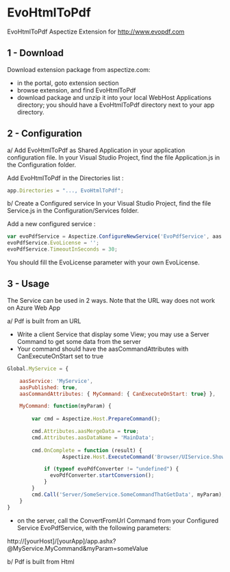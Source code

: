 # EvoHtmlToPdf
EvoHtmlToPdf Aspectize Extension for http://www.evopdf.com

## 1 - Download

Download extension package from aspectize.com:
- in the portal, goto extension section
- browse extension, and find EvoHtmlToPdf
- download package and unzip it into your local WebHost Applications directory; you should have a EvoHtmlToPdf directory next to your app directory.

## 2 - Configuration

a/ Add EvoHtmlToPdf as Shared Application in your application configuration file.
In your Visual Studio Project, find the file Application.js in the Configuration folder.

Add EvoHtmlToPdf in the Directories list :
```javascript
app.Directories = "..., EvoHtmlToPdf";
```

b/ Create a Configured service
In your Visual Studio Project, find the file Service.js in the Configuration/Services folder.

Add a new configured service :
```javascript
var evoPdfService = Aspectize.ConfigureNewService('EvoPdfService', aas.ConfigurableServices.EvoHtmlToPdfService);
evoPdfService.EvoLicense = '';
evoPdfService.TimeoutInSeconds = 30;
```

You should fill the EvoLicense parameter with your own EvoLicense.

## 3 - Usage

The Service can be used in 2 ways. Note that the URL way does not work on Azure Web App

a/ Pdf is built from an URL

- Write a client Service that display some View; you may use a Server Command to get some data from the server
- Your command should have the aasCommandAttributes with CanExecuteOnStart set to true
```javascript
Global.MyService = {

    aasService: 'MyService',
    aasPublished: true,
    aasCommandAttributes: { MyCommand: { CanExecuteOnStart: true} },

    MyCommand: function(myParam) {
        
		var cmd = Aspectize.Host.PrepareCommand();

        cmd.Attributes.aasMergeData = true;
        cmd.Attributes.aasDataName = 'MainData';
 
        cmd.OnComplete = function (result) {
			      Aspectize.Host.ExecuteCommand('Browser/UIService.ShowView', 'MyViewToConvertIntoPdf');

            if (typeof evoPdfConverter != "undefined") {
              evoPdfConverter.startConversion();
            }
        }
        cmd.Call('Server/SomeService.SomeCommandThatGetData', myParam);
    }
}

```
- on the server, call the ConvertFromUrl Command from your Configured Service EvoPdfService, with the following parameters:

http://[yourHost]/[yourApp]/app.ashx?@MyService.MyCommand&myParam=someValue


b/ Pdf is built from Html




